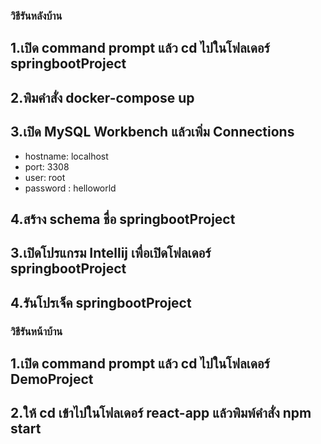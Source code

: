 ### วิธีรันหลังบ้าน
## 1.เปิด command prompt แล้ว cd ไปในโฟลเดอร์ springbootProject
## 2.พิมคำสั่ง docker-compose up
## 3.เปิด MySQL Workbench แล้วเพิ่ม Connections
- hostname: localhost
- port: 3308
- user: root
- password : helloworld
## 4.สร้าง schema ชื่อ springbootProject
## 3.เปิดโปรแกรม Intellij เพื่อเปิดโฟลเดอร์ springbootProject
## 4.รันโปรเจ็ค springbootProject

### วิธีรันหน้าบ้าน
## 1.เปิด command prompt แล้ว cd ไปในโฟลเดอร์  DemoProject
## 2.ให้ cd เข้าไปในโฟลเดอร์ react-app แล้วพิมพ์คำสั่ง npm start
